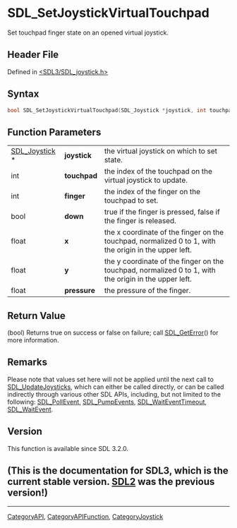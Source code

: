 # SDL_SetJoystickVirtualTouchpad

Set touchpad finger state on an opened virtual joystick.

## Header File

Defined in [<SDL3/SDL_joystick.h>](https://github.com/libsdl-org/SDL/blob/main/include/SDL3/SDL_joystick.h)

## Syntax

```c
bool SDL_SetJoystickVirtualTouchpad(SDL_Joystick *joystick, int touchpad, int finger, bool down, float x, float y, float pressure);
```

## Function Parameters

|                                |              |                                                                                                       |
| ------------------------------ | ------------ | ----------------------------------------------------------------------------------------------------- |
| [SDL_Joystick](SDL_Joystick) * | **joystick** | the virtual joystick on which to set state.                                                           |
| int                            | **touchpad** | the index of the touchpad on the virtual joystick to update.                                          |
| int                            | **finger**   | the index of the finger on the touchpad to set.                                                       |
| bool                           | **down**     | true if the finger is pressed, false if the finger is released.                                       |
| float                          | **x**        | the x coordinate of the finger on the touchpad, normalized 0 to 1, with the origin in the upper left. |
| float                          | **y**        | the y coordinate of the finger on the touchpad, normalized 0 to 1, with the origin in the upper left. |
| float                          | **pressure** | the pressure of the finger.                                                                           |

## Return Value

(bool) Returns true on success or false on failure; call
[SDL_GetError](SDL_GetError)() for more information.

## Remarks

Please note that values set here will not be applied until the next call to
[SDL_UpdateJoysticks](SDL_UpdateJoysticks), which can either be called
directly, or can be called indirectly through various other SDL APIs,
including, but not limited to the following:
[SDL_PollEvent](SDL_PollEvent), [SDL_PumpEvents](SDL_PumpEvents),
[SDL_WaitEventTimeout](SDL_WaitEventTimeout),
[SDL_WaitEvent](SDL_WaitEvent).

## Version

This function is available since SDL 3.2.0.

## (This is the documentation for SDL3, which is the current stable version. [SDL2](https://wiki.libsdl.org/SDL2/) was the previous version!)



----
[CategoryAPI](CategoryAPI), [CategoryAPIFunction](CategoryAPIFunction), [CategoryJoystick](CategoryJoystick)

